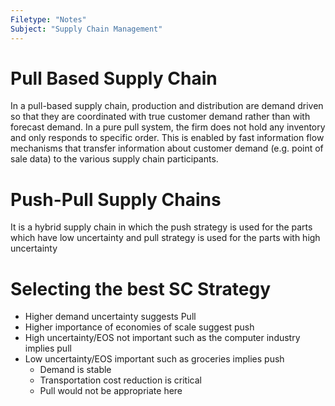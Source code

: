 ```yaml
---
Filetype: "Notes"
Subject: "Supply Chain Management"
---
```


# Pull Based Supply Chain
In a pull-based supply chain, production and distribution are demand driven so that they are coordinated with true customer demand rather than with forecast demand.
In a pure pull system, the firm does not hold any inventory and only responds to specific order.
This is enabled by fast information flow mechanisms that transfer information about customer demand (e.g. point of sale data) to the various supply chain participants. 

# Push-Pull Supply Chains
It is a hybrid supply chain in which the push strategy is used for the parts which have low uncertainty and pull strategy is used for the parts with high uncertainty

# Selecting the best SC Strategy
- Higher demand uncertainty suggests Pull
- Higher importance of economies of scale suggest push
- High uncertainty/EOS not important such as the computer industry implies pull
- Low uncertainty/EOS important such as groceries implies push
  - Demand is stable
  - Transportation cost reduction is critical 
  - Pull would not be appropriate here
